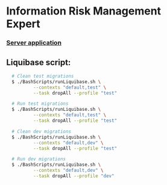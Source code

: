 # Information Risk Management Expert

### [Server application](irme-central-server/README.MD)

## Liquibase script:

``` bash
  # Clean test migrations
  $ ./BashScripts/runLiquibase.sh \
          --contexts "default,test" \
          --task dropAll --profile "test"

  # Run test migrations
  $ ./BashScripts/runLiquibase.sh \
          --contexts "default,test" \
          --task dropAll --profile "test"

  # Clean dev migrations
  $ ./BashScripts/runLiquibase.sh \
          --contexts "default,dev" \
          --task dropAll --profile "test"

  # Run dev migrations
  $ ./BashScripts/runLiquibase.sh \
          --contexts "default,dev" \
          --task dropAll --profile "dev"
```




